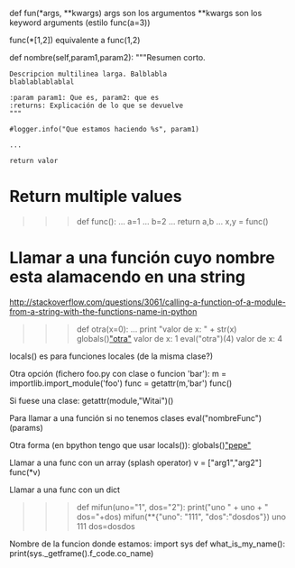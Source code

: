 def fun(*args, **kwargs)
  args son los argumentos
  **kwargs son los keyword arguments (estilo func(a=3))


func(*[1,2]) equivalente a func(1,2)


def nombre(self,param1,param2):
    """Resumen corto.
    
    Descripcion multilinea larga. Balblabla
    blablablablablal
    
    :param param1: Que es, param2: que es
    :returns: Explicación de lo que se devuelve
    """

    #logger.info("Que estamos haciendo %s", param1)

    ...

    return valor


# Return multiple values #

>>> def func():
...     a=1
...     b=2
...     return a,b
... 
>>> x,y = func()


# Llamar a una función cuyo nombre esta alamacendo en una string
http://stackoverflow.com/questions/3061/calling-a-function-of-a-module-from-a-string-with-the-functions-name-in-python

>>> def otra(x=0):
...   print "valor de x: " + str(x)
>>> globals()["otra"](1)
valor de x: 1
>>> eval("otra")(4)
valor de x: 4

locals() es para funciones locales (de la misma clase?)


Otra opción (fichero foo.py con clase o funcion 'bar'):
m = importlib.import_module('foo')
func = getattr(m,'bar')
func()

Si fuese una clase:
getattr(module,"Witai")()


Para llamar a una función si no tenemos clases
eval("nombreFunc")(params)

Otra forma (en bpython tengo que usar locals()):
globals()["pepe"](123)



Llamar a una func con un array (splash operator)
v = ["arg1","arg2"]
func(*v)

Llamar a una func con un dict
>>> def mifun(uno="1", dos="2"): print("uno " + uno + "   dos="+dos)
>>> mifun(**{"uno": "111", "dos":"dosdos"})
uno 111   dos=dosdos



Nombre de la funcion donde estamos:
import sys
def what_is_my_name():
    print(sys._getframe().f_code.co_name)

